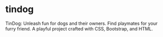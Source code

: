 # tindog
TinDog: Unleash fun for dogs and their owners. Find playmates for your furry friend. A playful project crafted with CSS, Bootstrap, and HTML.
